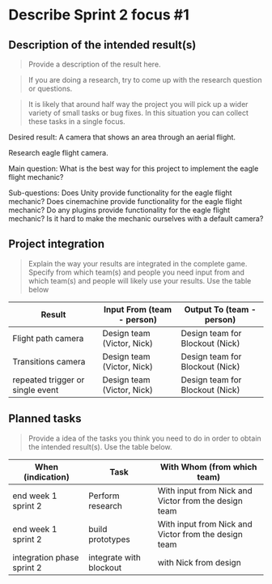 # Describe Sprint 2 focus #1

## Description of the intended result(s)

> Provide a description of the result here.

> If you are doing a research, try to come up with the research question or questions.

> It is likely that around half way the project you will pick up a wider variety of small tasks or bug fixes. In this situation you can collect these tasks in a single focus. 

Desired result: A camera that shows an area through an aerial flight.

Research eagle flight camera.


Main question:
What is the best way for this project to implement the eagle flight mechanic?

Sub-questions:
Does Unity provide functionality for the eagle flight mechanic?
Does cinemachine provide functionality for the eagle flight mechanic?
Do any plugins provide functionality for the eagle flight mechanic?
Is it hard to make the mechanic ourselves with a default camera?

## Project integration

> Explain the way your results are integrated in the complete game. Specify from which team(s) and people you need input from and which team(s) and people will likely use your results. Use the table below

| Result | Input From (team - person) | Output To (team - person) |
|---|---|---|
|Flight path camera |Design team (Victor, Nick) |Design team for Blockout (Nick) |
|Transitions camera |Design team (Victor, Nick) |Design team for Blockout (Nick) |
|repeated trigger or single event |Design team (Victor, Nick)  |Design team for Blockout (Nick) |

## Planned tasks

> Provide a idea of the tasks you think you need to do in order to obtain the intended result(s). Use the table below.

| When (indication) | Task | With Whom (from which team) |
|---|---|---|
| end week 1 sprint 2 | Perform research | With input from Nick and Victor from the design team |
| end week 1 sprint 2 | build prototypes | With input from Nick and Victor from the design team |
| integration phase sprint 2 | integrate with blockout | with Nick from design |
